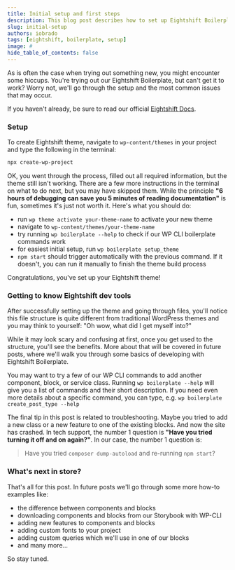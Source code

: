 ```yaml
---
title: Initial setup and first steps
description: This blog post describes how to set up Eightshift Boilerplate theme, and covers some of the most common issues that may occur
slug: initial-setup
authors: iobrado
tags: [eightshift, boilerplate, setup]
image: #
hide_table_of_contents: false
---
```

As is often the case when trying out something new, you might encounter some hiccups. You're trying out our Eightshift Boilerplate, but can't get it to work? Worry not, we'll go through the setup and the most common issues that may occur.

<!--truncate-->
If you haven't already, be sure to read our official [Eightshift Docs](https://infinum.github.io/eightshift-docs/docs/welcome).

### Setup

To create Eightshift theme, navigate to `wp-content/themes` in your project and type the following in the terminal:

```bash
npx create-wp-project
```

OK, you went through the process, filled out all required information, but the theme still isn't working. There are a few more instructions in the terminal on what to do next, but you may have skipped them. While the principle **"6 hours of debugging can save you 5 minutes of reading documentation"** is fun, sometimes it's just not worth it. Here's what you should do:

- run `wp theme activate your-theme-name` to activate your new theme
- navigate to `wp-content/themes/your-theme-name`
- try running `wp boilerplate --help` to check if our WP CLI boilerplate commands work
- for easiest initial setup, run `wp boilerplate setup_theme`
- `npm start` should trigger automatically with the previous command. If it doesn't, you can run it manually to finish the theme build process

Congratulations, you've set up your Eightshift theme!

### Getting to know Eightshift dev tools

After successfully setting up the theme and going through files, you'll notice this file structure is quite different from traditional WordPress themes and you may think to yourself: "Oh wow, what did I get myself into?"

While it may look scary and confusing at first, once you get used to the structure, you'll see the benefits. More about that will be covered in future posts, where we'll walk you through some basics of developing with Eightshift Boilerplate.

You may want to try a few of our WP CLI commands to add another component, block, or service class. Running `wp boilerplate --help` will give you a list of commands and their short description. If you need even more details about a specific command, you can type, e.g. `wp boilerplate create_post_type --help`

The final tip in this post is related to troubleshooting. Maybe you tried to add a new class or a new feature to one of the existing blocks. And now the site has crashed. In tech support, the number 1 question is **"Have you tried turning it off and on again?"**. In our case, the number 1 question is:

> Have you tried `composer dump-autoload` and re-running `npm start`?

### What's next in store?

That's all for this post. In future posts we'll go through some more how-to examples like:
- the difference between components and blocks
- downloading components and blocks from our Storybook with WP-CLI
- adding new features to components and blocks
- adding custom fonts to your project
- adding custom queries which we'll use in one of our blocks
- and many more...

So stay tuned.
